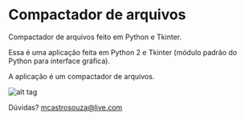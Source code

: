# Compactador de arquivos
Compactador de arquivos feito em Python e Tkinter.

Essa é uma aplicação feita em Python 2 e Tkinter (módulo padrão do Python para interface gráfica).

A aplicação é um compactador de arquivos.

![alt tag](https://raw.githubusercontent.com/marcoscastro/compactador_arquivos/master/compactador.PNG)

Dúvidas? mcastrosouza@live.com
